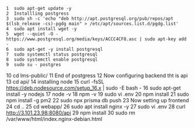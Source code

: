     1  sudo apt-get update -y
    2  Installling postgress
    3  sudo sh -c 'echo "deb http://apt.postgresql.org/pub/repos/apt $(lsb_release -cs)-pgdg main" > /etc/apt/sources.list.d/pgdg.list'
    4  sudo apt install wget -y
    5  wget --quiet -O - https://www.postgresql.org/media/keys/ACCC4CF8.asc | sudo apt-key add -
    6  sudo apt-get -y install postgresql
    7  sudo systemctl status postgresql
    8  sudo systemctl enable postgresql
    9  sudo su - postgres
   10  cd lms-public/
   11  End  of postgress
   12  Now configuring backend tht is api
   13  cd api/
   14  installing node
   15  curl -fsSL https://deb.nodesource.com/setup_16.x | sudo -E bash -
   16  sudo apt-get install -y nodejs
   17  node -v
   18  npm -v
   19  sudo vi .env
   20  npm install
   21  sudo npm install -g pm2
   22  sudo  npx prisma db push
   23  Now setting up frontend
   24  cd ..
   25  cd webapp/
   26  sudo apt install nginx -y
   27  sudo vi .env
   28  curl http://3.101.23.98:8080/api
   29  npm install
   30  sudo rm /var/www/html/index.nginx-debian.html

